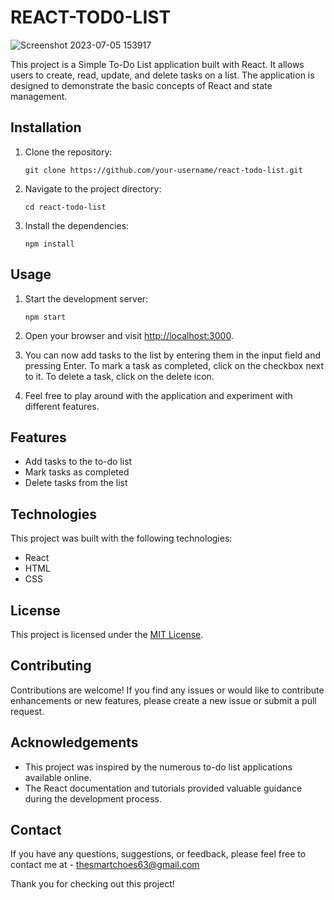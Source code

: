 # REACT-TOD0-LIST

![Screenshot 2023-07-05 153917](https://github.com/Tkz-Hx/REACT-TOD0-LIST/assets/134191208/2ebbd090-9ce6-412a-9178-04740b368467)

This project is a Simple To-Do List application built with React. It allows users to create, read, update, and delete tasks on a list. The application is designed to demonstrate the basic concepts of React and state management.

## Installation

1. Clone the repository:

   ```shell
   git clone https://github.com/your-username/react-todo-list.git
   ```

2. Navigate to the project directory:

   ```shell
   cd react-todo-list
   ```

3. Install the dependencies:

   ```shell
   npm install
   ```

## Usage

1. Start the development server:

   ```shell
   npm start
   ```

2. Open your browser and visit [http://localhost:3000](http://localhost:3000).

3. You can now add tasks to the list by entering them in the input field and pressing Enter. To mark a task as completed, click on the checkbox next to it. To delete a task, click on the delete icon.

4. Feel free to play around with the application and experiment with different features.

## Features

- Add tasks to the to-do list
- Mark tasks as completed
- Delete tasks from the list

## Technologies

This project was built with the following technologies:

- React
- HTML
- CSS

## License

This project is licensed under the [MIT License](LICENSE).

## Contributing

Contributions are welcome! If you find any issues or would like to contribute enhancements or new features, please create a new issue or submit a pull request.

## Acknowledgements

- This project was inspired by the numerous to-do list applications available online.
- The React documentation and tutorials provided valuable guidance during the development process.

## Contact

If you have any questions, suggestions, or feedback, please feel free to contact me at - thesmartchoes63@gmail.com

Thank you for checking out this project!
